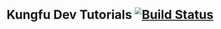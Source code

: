 Kungfu Dev Tutorials [![Build Status](https://travis-ci.org/kungfudev/tutorials.svg?branch=master)](https://travis-ci.org/kungfudev/tutorials)
=========
